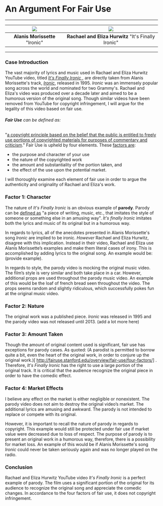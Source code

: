 # An Argument For Fair Use
___
| ![](http://www.careercapitalist.com/.a/6a00d8345275cf69e20134859aa35a970c)|![](https://si.wsj.net/public/resources/images/AR-AD220_IRONIC_G_20130801203402.jpg)|
|:---:|:---:|
|__Alanis Morissette__ "Ironic" | __Rachael and Eliza Hurwitz__ "It's Finally Ironic"|
 
___
 
### Case Introduction
The vast majority of lyrics and music used in Rachael and Eliza Hurwitz YouTube video, titled [_It's Finally Ironic_ ](https://www.youtube.com/watch?v=32LCwZFoKio), are directly taken from Alanis Morissette's track, [_Ironic_](https://www.youtube.com/watch?v=Jne9t8sHpUc), released in 1995. _Ironic_ was an immensely popular song across the world and nominated for two Grammy's. Rachael and Eliza's video was produced over a decade later and aimed to be a humorous version of the original song. Though similar videos have been removed from YouTube for copyright infringement, I will argue for the legality of this video based on fair use. 
 
 
######  __Fair Use__ can be defined as:
 "[a copyright principle based on the belief that the public is entitled to freely use portions of copyrighted materials for purposes of commentary and criticism](http://fairuse.stanford.edu/overview/fair-use/)." Fair Use is upheld by four elements. These [factors are](http://fairuse.stanford.edu/overview/fair-use/four-factors/):
 * the purpose and character of your use
 * the nature of the copyrighted work
 * the amount and substantiality of the portion taken, and
 * the effect of the use upon the potential market.
 
I will thoroughly examine each element of fair use in order to argue the authenticity and originality of Rachael and Eliza's work. 
 
### Factor 1: Character
The nature of _It's Finally Ironic_ is an obvious example of __parody__.  Parody can be [defined as](http://www.merriam-webster.com/dictionary/parody) "a piece of writing, music, etc., that imitates the style of someone or something else in an amusing way".  _It's finally Ironic_ imitates both the lyrics and music of its original but in a humorous way. 

In regards to lyrics, all of the anecdotes presented in Alanis Morissette's song _Ironic_  are implied to be ironic. _However_ Rachael and Eliza Hurwitz, disagree with this implication. Instead in their video, Rachael and Eliza use Alanis Morissette’s examples and make them literal cases of irony. This is accomplished by adding lyrics to the original song. An example would be: (provide example). 

In regards to style, the parody video is mocking the original music video. The film’s style is very similar and both take place in a car. However, additional props are used throughout the parody music video. An example of this would be the loaf of french bread seen throughout the video. The props seems random and slightly ridiculous, which successfully pokes fun at the original music video.   
 
### Factor 2: Nature
 
The original work was a published piece. _Ironic_ was released in 1995 and the parody video was not released until 2013.  (add a lot more here)
 
### Factor 3: Amount Taken
Though the amount of original content used is significant, fair use has exceptions for parody cases. As quoted: (A parodist is permitted to borrow quite a bit, even the heart of the original work, in order to conjure up the original work.)[ http://fairuse.stanford.edu/overview/fair-use/four-factors/] . Therefore, _It's Finally Ironic_ has the right to use a large portion of the original track. It is critical that the audience recognize the original piece in order to have the comedic effect. 
### Factor 4: Market Effects
I believe any effect on the market is either negligible or nonexistent. The parody video does not aim to destroy the original video’s market. The additional lyrics are amusing and awkward. The parody is not intended to replace or compete with its original.

 However, it is important to recall the nature of parody in regards to copyright. This example would still be protected under fair use if market value were decreased due to loss of respect.   The purpose of parody is to present an original work in a humorous way, therefore, there is a possibility for market loss. An example of this would be if Alanis Morissette's song _Ironic_ could never be taken seriously again and was no longer played on the radio. 
 
### Conclusion 

Rachael and Eliza Hurwitz YouTube video _It's Finally Ironic_ is a perfect example of parody. The film uses a significant portion of the original for its audience to recognize the original song and appreciate the comedic changes. In accordance to the four factors of fair use, it does not copyright infringement. 